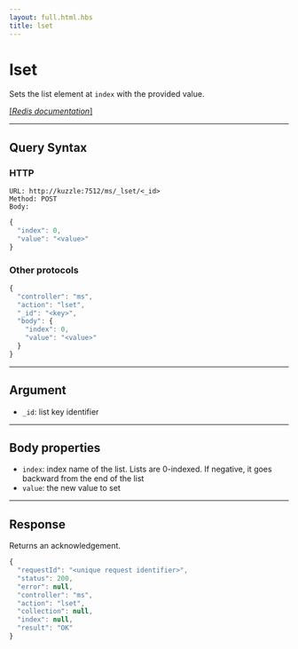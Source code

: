 ```yaml
---
layout: full.html.hbs
title: lset
---
```


# lset

Sets the list element at `index` with the provided value.

[[_Redis documentation_]](https://redis.io/commands/lset)

---

## Query Syntax

### HTTP

```http
URL: http://kuzzle:7512/ms/_lset/<_id>
Method: POST  
Body:
```

```js
{
  "index": 0,
  "value": "<value>"
}
```

### Other protocols

```js
{
  "controller": "ms",
  "action": "lset",
  "_id": "<key>",
  "body": {
    "index": 0,
    "value": "<value>"
  }
}
```

---

## Argument

* `_id`: list key identifier

---

## Body properties

* `index`: index name of the list. Lists are 0-indexed. If negative, it goes backward from the end of the list
* `value`: the new value to set

---

## Response

Returns an acknowledgement.

```javascript
{
  "requestId": "<unique request identifier>",
  "status": 200,
  "error": null,
  "controller": "ms",
  "action": "lset",
  "collection": null,
  "index": null,
  "result": "OK"
}
```
